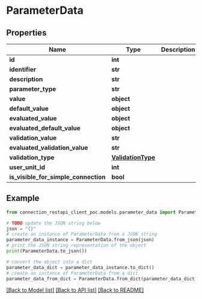 # ParameterData


## Properties

Name | Type | Description | Notes
------------ | ------------- | ------------- | -------------
**id** | **int** |  | [optional] 
**identifier** | **str** |  | [optional] 
**description** | **str** |  | [optional] 
**parameter_type** | **str** |  | [optional] 
**value** | **object** |  | [optional] 
**default_value** | **object** |  | [optional] 
**evaluated_value** | **object** |  | [optional] 
**evaluated_default_value** | **object** |  | [optional] 
**validation_value** | **str** |  | [optional] 
**evaluated_validation_value** | **str** |  | [optional] 
**validation_type** | [**ValidationType**](ValidationType.md) |  | [optional] 
**user_unit_id** | **int** |  | [optional] 
**is_visible_for_simple_connection** | **bool** |  | [optional] 

## Example

```python
from connection_restapi_client_poc.models.parameter_data import ParameterData

# TODO update the JSON string below
json = "{}"
# create an instance of ParameterData from a JSON string
parameter_data_instance = ParameterData.from_json(json)
# print the JSON string representation of the object
print(ParameterData.to_json())

# convert the object into a dict
parameter_data_dict = parameter_data_instance.to_dict()
# create an instance of ParameterData from a dict
parameter_data_from_dict = ParameterData.from_dict(parameter_data_dict)
```
[[Back to Model list]](../README.md#documentation-for-models) [[Back to API list]](../README.md#documentation-for-api-endpoints) [[Back to README]](../README.md)



